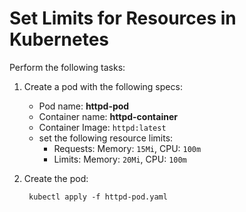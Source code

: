 # Set Limits for Resources in Kubernetes

Perform the following tasks:

1. Create a pod with the following specs:
    * Pod name: **httpd-pod**
    * Container name: **httpd-container**
    * Container Image: `httpd:latest`
    * set the following resource limits:
        * Requests: Memory: `15Mi`, CPU: `100m`
        * Limits: Memory: `20Mi`, CPU: `100m`
2. Create the pod:

        kubectl apply -f httpd-pod.yaml

